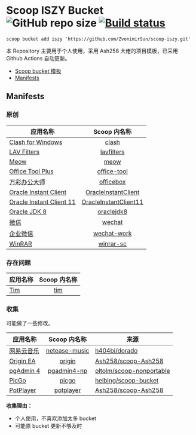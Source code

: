 # Scoop ISZY Bucket ![GitHub repo size](https://img.shields.io/github/repo-size/zvonimirsun/scoop-iszy?style=flat&logo=github) [![Build status](https://img.shields.io/appveyor/ci/zvonimirsun/scoop-iszy/master?style=flat&logo=appveyor)](https://ci.appveyor.com/project/ZvonimirSun/scoop-iszy)

`scoop bucket add iszy 'https://github.com/ZvonimirSun/scoop-iszy.git'`

本 Repository 主要用于个人使用，采用 Ash258 大佬的项目模板，已采用 Github Actions 自动更新。

-   [Scoop bucket 模板](https://github.com/Ash258/GenericBucket)
-   [Manifests](#manifests)

## Manifests

### 原创

| 应用名称                                                                                     |                         Scoop 内名称                         |
| -------------------------------------------------------------------------------------------- | :----------------------------------------------------------: |
| [Clash for Windows](https://github.com/Fndroid/clash_for_windows_pkg)                        |                 [clash](./bucket/clash.json)                 |
| [LAV Filters](https://github.com/Nevcairiel/LAVFilters)                                      |            [lavfilters](./bucket/lavfilters.json)            |
| [Meow](https://github.com/ZvonimirSun/MEOW)                                                  |                  [meow](./bucket/meow.json)                  |
| [Office Tool Plus](https://otp.landian.vip/zh-cn/)                                           |           [office-tool](./bucket/office-tool.json)           |
| [万彩办公大师](http://www.wofficebox.com/)                                                   |             [officebox](./bucket/officebox.json)             |
| [Oracle Instant Client](https://www.oracle.com/database/technologies/instant-client.html)    |   [OracleInstantClient](./bucket/OracleInstantClient.json)   |
| [Oracle Instant Client 11](https://www.oracle.com/database/technologies/instant-client.html) | [OracleInstantClient11](./bucket/OracleInstantClient11.json) |
| [Oracle JDK 8](https://www.oracle.com/technetwork/java/javase/overview/index.html)           |            [oraclejdk8](./bucket/oraclejdk8.json)            |
| [微信](https://pc.weixin.qq.com/)                                                            |                [wechat](./bucket/wechat.json)                |
| [企业微信](https://work.weixin.qq.com/)                                                      |           [wechat-work](./bucket/wechat-work.json)           |
| [WinRAR](https://www.win-rar.com/)                                                           |             [winrar-sc](./bucket/winrar-sc.json)             |

### 存在问题

| 应用名称                      |      Scoop 内名称      |
| ----------------------------- | :--------------------: |
| [Tim](https://office.qq.com/) | [tim](./test/tim.json) |

### 收集

可能做了一些修改。

| 应用名称                                      |                  Scoop 内名称                  | 来源                                                                    |
| --------------------------------------------- | :--------------------------------------------: | ----------------------------------------------------------------------- |
| [网易云音乐](https://music.163.com/)          | [netease-music](./external/netease-music.json) | [h404bi/dorado](https://github.com/h404bi/dorado)                       |
| [Origin EA](https://www.origin.com/)          |        [origin](./external/origin.json)        | [Ash258/scoop-Ash258](https://github.com/Ash258/scoop-Ash258)           |
| [pgAdmin 4](https://www.pgadmin.org)          |   [pgadmin4-np](./external/pgadmin4-np.json)   | [oltolm/scoop-nonportable](https://github.com/oltolm/scoop-nonportable) |
| [PicGo](https://github.com/Molunerfinn/PicGo) |         [picgo](./external/picgo.json)         | [helbing/scoop-bucket](https://github.com/helbing/scoop-bucket)         |
| [PotPlayer](https://potplayer.daum.net)       |     [potplayer](./external/potplayer.json)     | [Ash258/scoop-Ash258](https://github.com/Ash258/scoop-Ash258)           |

**收集理由：**

-   个人使用，不喜欢添加太多 bucket
-   可能原 bucket 更新不够及时
